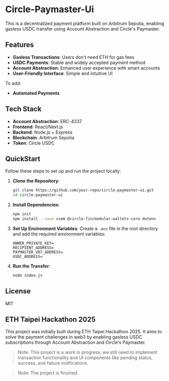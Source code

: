 # Circle-Paymaster-Ui

This is a decentralized payment platform built on Arbitrum Sepolia, enabling gasless USDC transfer using Account Abstraction and Circle's Paymaster.

## Features

- **Gasless Transactions**: Users don't need ETH for gas fees
- **USDC Payments**: Stable and widely accepted payment method
- **Account Abstraction**: Enhanced user experience with smart accounts
- **User-Friendly Interface**: Simple and intuitive UI

To add:
- **Automated Payments**

## Tech Stack

- **Account Abstraction**: ERC-4337
- **Frontend**: React/Next.js
- **Backend**: Node.js + Express
- **Blockchain**: Arbitrum Sepolia
- **Token**: Circle USDC

## QuickStart

Follow these steps to set up and run the project locally:

1. **Clone the Repository**:
    ```bash
    git clone https://github.com/your-repo/circle-paymaster-ui.git
    cd circle-paymaster-ui
    ```

2. **Install Dependencies**:
    ```bash
    npm init
    npm install --save viem @circle-fin/modular-wallets-core dotenv
    ```

3. **Set Up Environment Variables**:
    Create a `.env` file in the root directory and add the required environment variables:
    ```
    OWNER_PRIVATE_KEY=
    RECIPIENT_ADDRESS=
    PAYMASTER_V07_ADDRESS=
    USDC_ADDRESS=
    ```

4. **Run the Transfer**:
    ```bash
    node index.js
    ```


## License

MIT

## ETH Taipei Hackathon 2025

This project was initially built during ETH Taipei Hackathon 2025. It aims to solve the payment challenges in web3 by enabling gasless USDC subscriptions through Account Abstraction and Circle's Paymaster.

>Note: This project is a work in progress, we still need to implement transaction functionality and UI components like pending status, success, and failure notifications.

>Note: The project is finished.